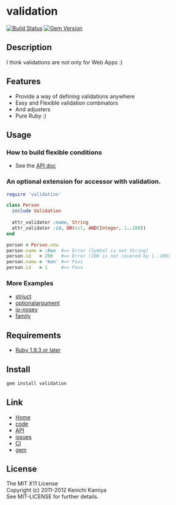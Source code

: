 validation
==========

[![Build Status](https://secure.travis-ci.org/kachick/validation.png)](http://travis-ci.org/kachick/validation)
[![Gem Version](https://badge.fury.io/rb/validation.png)](http://badge.fury.io/rb/validation)

Description
-----------

I think validations are not only for Web Apps :)

Features
--------

* Provide a way of defining validations anywhere
* Easy and Flexible validation combinators
* And adjusters
* Pure Ruby :)

Usage
-----

### How to build flexible conditions

* See the [API doc](http://kachick.github.com/validation/yard/frames.html)

### An optional extension for accessor with validation.

```ruby
require 'validation'

class Person
  include Validation
      
  attr_validator :name, String
  attr_validator :id, OR(nil, AND(Integer, 1..100))
end

person = Person.new
person.name = :Ken  #=> Error (Symbol is not String)
person.id   = 200   #=> Error (200 is not covered by 1..100)
person.name = 'Ken' #=> Pass
person.id   = 1     #=> Pass
```

### More Examples

* [striuct](https://github.com/kachick/striuct)
* [optionalargument](https://github.com/kachick/optionalargument)
* [io-nosey](https://github.com/kachick/io-nosey)
* [family](https://github.com/kachick/family)

Requirements
-------------

* [Ruby 1.9.3 or later](http://travis-ci.org/#!/kachick/validation)

Install
-------

```bash
gem install validation
```

Link
----

* [Home](http://kachick.github.com/validation/)
* [code](https://github.com/kachick/validation)
* [API](http://kachick.github.com/validation/yard/frames.html)
* [issues](https://github.com/kachick/validation/issues)
* [CI](http://travis-ci.org/#!/kachick/validation)
* [gem](https://rubygems.org/gems/validation)

License
--------

The MIT X11 License  
Copyright (c) 2011-2012 Kenichi Kamiya  
See MIT-LICENSE for further details.